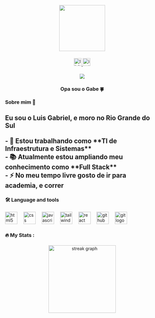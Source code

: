 <div align="center">
  <img height="150" src="https://i.pinimg.com/originals/ae/db/d8/aedbd86d0ddd24057431a31a6de94a32.gif"  />
</div>

###

<div align="center">
  <a href="https://www.linkedin.com/in/luis-gabriel-schaffer-783221258?utm_source=share&utm_campaign=share_via&utm_content=profile&utm_medium=android_app" target="_blank">
    <img src="https://img.shields.io/static/v1?message=LinkedIn&logo=linkedin&label=&color=0077B5&logoColor=white&labelColor=&style=for-the-badge" height="25" alt="linkedin logo"  />
  </a>
  <a href="https://www.instagram.com/gabe._.schaffer?igsh=MThyenBzbzlzNDRmNg==" target="_blank">
    <img src="https://img.shields.io/static/v1?message=Instagram&logo=instagram&label=&color=E4405F&logoColor=white&labelColor=&style=for-the-badge" height="25" alt="instagram logo"  />
  </a>
</div>

###

<div align="center">
  <img src="https://visitor-badge.laobi.icu/badge?page_id=GabeSchafferr.GabeSchafferr&"  />
</div>

###

<h3 align="center">Opa sou o Gabe 🍀</h3>

###

<h3 align="left">Sobre mim 🌌</h3>

###

<h2 align="left">Eu sou o Luis Gabriel, e moro no Rio Grande do Sul<br><br>- 🔭 Estou trabalhando como **TI de Infraestrutura e Sistemas**  <br>- 📚 Atualmente estou ampliando meu conhecimento como **Full Stack**  <br>- ⚡ No meu tempo livre gosto de ir para academia, e correr</h2>

###

<h3 align="left">🛠 Language and tools</h3>

###

<div align="left">
  <img src="https://cdn.jsdelivr.net/gh/devicons/devicon/icons/html5/html5-original.svg" height="40" alt="html5 logo"  />
  <img width="12" />
  <img src="https://cdn.jsdelivr.net/gh/devicons/devicon/icons/css3/css3-original.svg" height="40" alt="css logo"  />
  <img width="12" />
  <img src="https://cdn.jsdelivr.net/gh/devicons/devicon/icons/javascript/javascript-original.svg" height="40" alt="javascript logo"  />
  <img width="12" />
  <img src="https://cdn.jsdelivr.net/gh/devicons/devicon/icons/tailwindcss/tailwindcss-original-wordmark.svg" height="40" alt="tailwindcss logo"  />
  <img width="12" />
  <img src="https://cdn.jsdelivr.net/gh/devicons/devicon/icons/react/react-original.svg" height="40" alt="react logo"  />
  <img width="12" />
  <img src="https://cdn.jsdelivr.net/gh/devicons/devicon/icons/github/github-original.svg" height="40" alt="github logo"  />
  <img width="12" />
  <img src="https://cdn.jsdelivr.net/gh/devicons/devicon/icons/git/git-original.svg" height="40" alt="git logo"  />
</div>

###

<h3 align="left">🔥   My Stats :</h3>

###

<div align="center">
  <img src="https://streak-stats.demolab.com?user=GabeSchafferr&locale=en&mode=daily&theme=dark&hide_border=false&border_radius=5&order=3" height="220" alt="streak graph"  />
</div>

###
